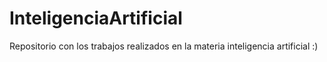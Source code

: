 # InteligenciaArtificial
Repositorio con los trabajos realizados en la materia inteligencia artificial 
:)